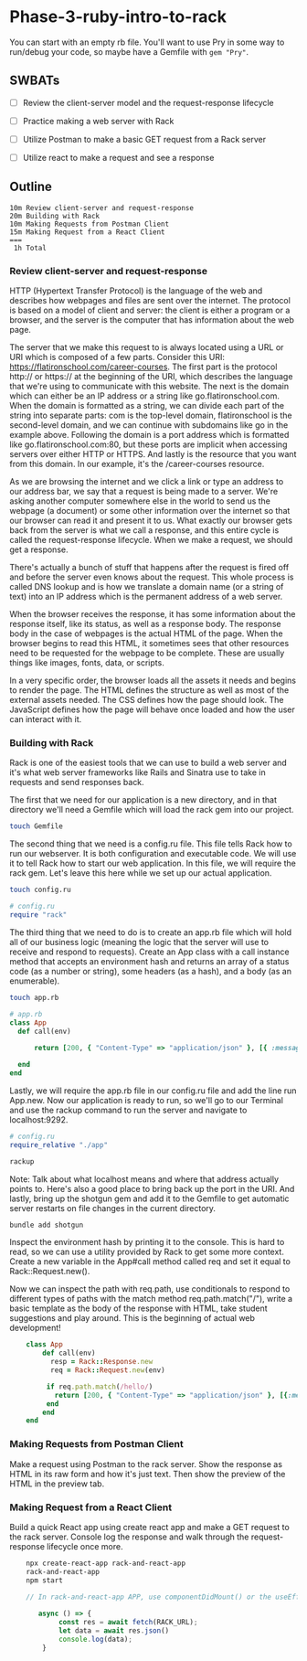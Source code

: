 # Phase-3-ruby-intro-to-rack

You can start with an empty rb file. You'll want to use Pry in some way to run/debug your code, so maybe have a Gemfile with `gem "Pry"`.

## SWBATs

- [ ]  Review the client-server model and the request-response lifecycle
- [ ] Practice making a web server with Rack
- [ ] Utilize Postman to make a basic GET request from a Rack server
- [ ] Utilize react to make a request and see a response


## Outline

```text
10m Review client-server and request-response
20m Building with Rack
10m Making Requests from Postman Client
15m Making Request from a React Client
===
 1h Total
```

### Review client-server and request-response
HTTP (Hypertext Transfer Protocol) is the language of the web and describes how webpages and files are sent over the internet. The protocol is based on a model of client and server: the client is either a program or a browser, and the server is the computer that has information about the web page.

The server that we make this request to is always located using a URL or URI which is composed of a few parts. Consider this URI: https://flatironschool.com/career-courses. The first part is the protocol http:// or https:// at the beginning of the URI, which describes the language that we're using to communicate with this website. The next is the domain which can either be an IP address or a string like go.flatironschool.com. When the domain is formatted as a string, we can divide each part of the string into separate parts: com is the top-level domain, flatironschool is the second-level domain, and we can continue with subdomains like go in the example above. Following the domain is a port address which is formatted like go.flatironschool.com:80, but these ports are implicit when accessing servers over either HTTP or HTTPS. And lastly is the resource that you want from this domain. In our example, it's the /career-courses resource.

As we are browsing the internet and we click a link or type an address to our address bar, we say that a request is being made to a server. We're asking another computer somewhere else in the world to send us the webpage (a document) or some other information over the internet so that our browser can read it and present it to us. What exactly our browser gets back from the server is what we call a response, and this entire cycle is called the request-response lifecycle. When we make a request, we should get a response.

There's actually a bunch of stuff that happens after the request is fired off and before the server even knows about the request. This whole process is called DNS lookup and is how we translate a domain name (or a string of text) into an IP address which is the permanent address of a web server.

When the browser receives the response, it has some information about the response itself, like its status, as well as a response body. The response body in the case of webpages is the actual HTML of the page. When the browser begins to read this HTML, it sometimes sees that other resources need to be requested for the webpage to be complete. These are usually things like images, fonts, data, or scripts.

In a very specific order, the browser loads all the assets it needs and begins to render the page. The HTML defines the structure as well as most of the external assets needed. The CSS defines how the page should look. The JavaScript defines how the page will behave once loaded and how the user can interact with it.

### Building with Rack
Rack is one of the easiest tools that we can use to build a web server and it's what web server frameworks like Rails and Sinatra use to take in requests and send responses back.

The first that we need for our application is a new directory, and in that directory we'll need a Gemfile which will load the rack gem into our project.
```bash
touch Gemfile
```

The second thing that we need is a config.ru file. This file tells Rack how to run our webserver. It is both configuration and executable code. We will use it to tell Rack how to start our web application. In this file, we will require the rack gem. Let's leave this here while we set up our actual application.
```bash
touch config.ru
```
```ruby
# config.ru
require "rack"
```


The third thing that we need to do is to create an app.rb file which will hold all of our business logic (meaning the logic that the server will use to receive and respond to requests). Create an App class with a call instance method that accepts an environment hash and returns an array of a status code (as a number or string), some headers (as a hash), and a body (as an enumerable).
```bash
touch app.rb
```
```ruby
# app.rb
class App
  def call(env)
    
      return [200, { "Content-Type" => "application/json" }, [{ :message => "hello world!" }.to_json]]

  end
end
```

Lastly, we will require the app.rb file in our config.ru file and add the line run App.new. Now our application is ready to run, so we'll go to our Terminal and use the rackup command to run the server and navigate to localhost:9292.
```ruby
# config.ru
require_relative "./app"
```
```bash
rackup
```

Note: Talk about what localhost means and where that address actually points to. Here's also a good place to bring back up the port in the URI. And lastly, bring up the shotgun gem and add it to the Gemfile to get automatic server restarts on file changes in the current directory.

```bash
bundle add shotgun
```

Inspect the environment hash by printing it to the console. This is hard to read, so we can use a utility provided by Rack to get some more context. Create a new variable in the App#call method called req and set it equal to Rack::Request.new(<your environment hash variable>).

Now we can inspect the path with req.path, use conditionals to respond to different types of paths with the match method req.path.match("/"), write a basic template as the body of the response with HTML, take student suggestions and play around. This is the beginning of actual web development!


```ruby
    class App
        def call(env)
          resp = Rack::Response.new
          req = Rack::Request.new(env)

         if req.path.match(/hello/)
           return [200, { "Content-Type" => "application/json" }, [{:message => "hello world!" }.to_json]]
         end
        end
    end


```


### Making Requests from Postman Client
Make a request using Postman to the rack server. Show the response as HTML in its raw form and how it's just text. Then show the preview of the HTML in the preview tab.



### Making Request from a React Client
Build a quick React app using create react app and make a GET request to the rack server. Console log the response and walk through the request-response lifecycle once more.  
```bash
    npx create-react-app rack-and-react-app
    rack-and-react-app
    npm start
```
```js
    // In rack-and-react-app APP, use componentDidMount() or the useEffect() hook to make a fetch as APP mounts for the first time
       
       async () => {
            const res = await fetch(RACK_URL);
            let data = await res.json()
            console.log(data);
        }


```